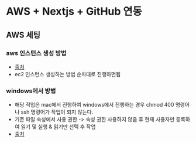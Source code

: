# AWS + Nextjs + GitHub 연동

## AWS 세팅
### aws 인스턴스 생성 방법
- [출처](https://velog.io/@hajun-ryu/EC2-Github-Actions%EB%A1%9C-Next.js-%EB%B0%B0%ED%8F%AC-%EB%B0%8F-%EC%9E%90%EB%8F%99%ED%99%94CICD-1%ED%8E%B8-AWS-EC2-%EC%83%9D%EC%84%B1-%EB%B0%8F-%EC%84%A4%EC%A0%95)
- ec2 인스턴스 생성하는 방법 순차대로 진행하면됨

### windows에서 방법
- 해당 작업은 mac에서 진행하여 windows에서 진행하는 경우 chmod 400 명령어나 ssh 명령어가 작업이 되지 않는다.
- 기존 파일 속성에서 사용 권한 -> 속성 권한 사용하지 않음 후 현재 사용자만 등록하여 읽기 및 실행 & 읽기만 선택 후 작업
- [출처](https://tipsoda.com/2600)

